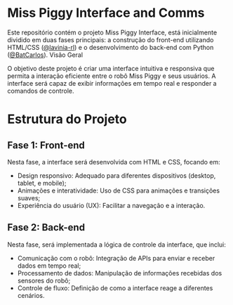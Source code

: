 Miss Piggy Interface and Comms
======

Este repositório contém o projeto Miss Piggy Interface, está inicialmente dividido em duas fases principais: a construção do front-end utilizando HTML/CSS ([@lavinia-rl](https://github.com/lavinia-rl)) e o desenvolvimento do back-end com Python ([@BatCarlos](https://github.com/BatCarlos)).
Visão Geral

O objetivo deste projeto é criar uma interface intuitiva e responsiva que permita a interação eficiente entre o robô Miss Piggy e seus usuários. A interface será capaz de exibir informações em tempo real e responder a comandos de controle.

# Estrutura do Projeto

## Fase 1: Front-end

Nesta fase, a interface será desenvolvida com HTML e CSS, focando em:

- Design responsivo: Adequado para diferentes dispositivos (desktop, tablet, e mobile);
- Animações e interatividade: Uso de CSS para animações e transições suaves;
- Experiência do usuário (UX): Facilitar a navegação e a interação.

## Fase 2: Back-end

Nesta fase, será implementada a lógica de controle da interface, que inclui:

- Comunicação com o robô: Integração de APIs para enviar e receber dados em tempo real;
- Processamento de dados: Manipulação de informações recebidas dos sensores do robô;
- Controle de fluxo: Definição de como a interface reage a diferentes cenários.
